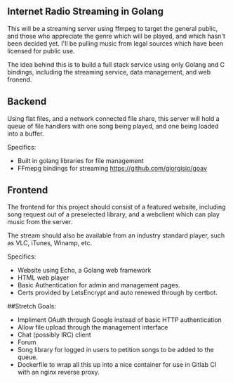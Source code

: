 ## Internet Radio Streaming in Golang

This will be a streaming server using ffmpeg to target the general public, 
and those who appreciate the genre which will be played, and which hasn't
been decided yet. I'll be pulling music from legal sources which have been
licensed for public use.

The idea behind this is to build a full stack service using only Golang and 
C bindings, including the streaming service, data management, and web 
fronend.

## Backend

Using flat files, and a network connected file share, this server will hold
a queue of file handlers with one song being played, and one being loaded into
a buffer.

Specifics:

* Built in golang libraries for file management
* FFmepg bindings for streaming
https://github.com/giorgisio/goav 

## Frontend

The frontend for this project should consist of a featured website, including
song request out of a preselected library, and a webclient which can play
music from the server. 

The stream should also be available from an industry standard player, such as
VLC, iTunes, Winamp, etc.

Specifics:

* Website using Echo, a Golang web framework
* HTML web player
* Basic Authentication for admin and management pages.
* Certs provided by LetsEncrypt and auto renewed through by certbot. 

##Stretch Goals:

* Impliment OAuth through Google instead of basic HTTP authentication
* Allow file upload through the management interface
* Chat (possibly IRC) client
* Forum
* Song library for logged in users to petition songs to be added to the queue.
* Dockerfile to wrap all this up into a nice container for use in Gitlab CI
with an nginx reverse proxy.
